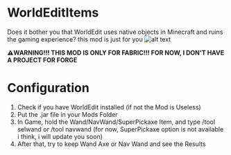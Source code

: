 # WorldEditItems
Does it bother you that WorldEdit uses native objects in Minecraft and ruins the gaming experience? this mod is just for you
![alt text](https://i.imgur.com/HabVZJR.png)

**⚠️WARNING!!! THIS MOD IS ONLY FOR FABRIC!!! FOR NOW, I DON'T HAVE A PROJECT FOR FORGE**

# Configuration

1. Check if you have WorldEdit installed (if not the Mod is Useless)
2. Put the .jar file in your Mods Folder
3. In Game, hold the Wand/NavWand/SuperPickaxe Item, and type /tool selwand or /tool navwand (for now, SuperPickaxe option is not available i think, i will update you soon)
4. After that, try to keep Wand Axe or Nav Wand and see the Results
